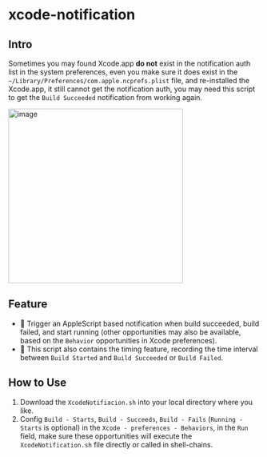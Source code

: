 # xcode-notification

## Intro
Sometimes you may found Xcode.app **do not** exist in the notification auth list in the system preferences, 
even you make sure it does exist in the `~/Library/Preferences/com.apple.ncprefs.plist` file, 
and re-installed the Xcode.app, it still cannot get the notification auth, 
you may need this script to get the `Build Succeeded` notification from working again.

<img width="349" alt="image" src="https://user-images.githubusercontent.com/46736350/185845679-708b449b-46ef-45a9-8c10-db23ed33c956.png">

## Feature
* 🔔 Trigger an AppleScript based notification when build succeeded, build failed, and start running 
(other opportunities may also be available, based on the `Behavior` opportunities in Xcode preferences).
* 🥳 This script also contains the timing feature, recording the time interval between `Build Started` and `Build Succeeded` or `Build Failed`.

## How to Use
1. Download the `XcodeNotifiacion.sh` into your local directory where you like.
2. Config `Build - Starts`, `Build - Succeeds`, `Build - Fails` (`Running - Starts` is optional) in the `Xcode - preferences - Behaviors`,
in the `Run` field, make sure these opportunities will execute the `XcodeNotification.sh` file directly or called in shell-chains.

